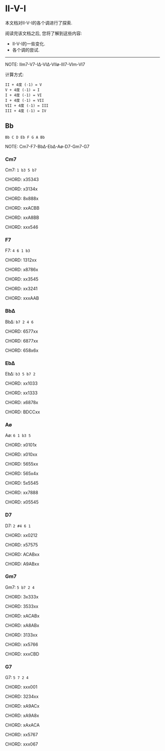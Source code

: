 II-V-I
======

本文档对II-V-I的各个调进行了探索.

阅读完该文档之后, 您将了解到这些内容:

* II-V-I的一些变化.
* 各个调的尝试.

--------------------------------------------------------

NOTE: IIm7-V7-I∆-VI∆-VIIø-III7-VIm-VI7

计算方式:

```
II + 4度 (-1) = V
V + 4度 (-1) = I
I + 4度 (-1) = VI
I + 4度 (-1) = VII
VII + 4度 (-1) = III
III + 4度 (-1) = IV
```

Bb
---
```
Bb C D Eb F G A Bb
```

NOTE: Cm7-F7-Bb∆-Eb∆-Aø-D7-Gm7-G7

### Cm7
Cm7: `1 b3 5 b7`

CHORD: x35343

CHORD: x3134x

CHORD: 8x888x

CHORD: xxACBB

CHORD: xxA8BB

CHORD: xxx546

### F7
F7: `4 6 1 b3`

CHORD: 1312xx

CHORD: x8786x

CHORD: xx3545

CHORD: xx3241

CHORD: xxxAAB

### Bb∆
Bb∆: `b7 2 4 6`

CHORD: 6577xx

CHORD: 6877xx

CHORD: 658x6x

### Eb∆
Eb∆: `b3 5 b7 2`

CHORD: xx1033

CHORD: xx1333

CHORD: x6878x

CHORD: BDCCxx

### Aø
Aø: `6 1 b3 5`

CHORD: x0101x

CHORD: x010xx

CHORD: 5655xx

CHORD: 565x4x

CHORD: 5x5545

CHORD: xx7888

CHORD: x05545

### D7
D7: `2 #4 6 1`

CHORD: xx0212

CHORD: x57575

CHORD: ACABxx

CHORD: A9ABxx

### Gm7
Gm7: `5 b7 2 4`

CHORD: 3x333x

CHORD: 3533xx

CHORD: xACABx

CHORD: xA8ABx

CHORD: 3133xx

CHORD: xx5766

CHORD: xxxCBD

### G7
G7: `5 7 2 4`

CHORD: xxx001

CHORD: 3234xx

CHORD: xA9ACx

CHORD: xA9A8x

CHORD: xAxACA

CHORD: xx5767

CHORD: xxx067
